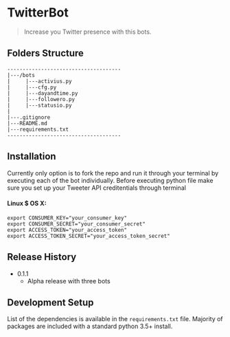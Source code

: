 # TwitterBot
> Increase you Twitter presence with this bots.

## Folders Structure
```
-------------------------------------
|---/bots
|     |---activius.py
|     |---cfg.py
|     |---dayandtime.py
|     |---followero.py
|     |---statusio.py
|
|---.gitignore
|---README.md
|---requirements.txt
-------------------------------------
```

## Installation

Currently only option is to fork the repo and run it through your terminal by executing each of the bot individually.
Before executing python file make sure you set up your Tweeter API creditentials through terminal

#### Linux $ OS X:
```
export CONSUMER_KEY="your_consumer_key"
export CONSUMER_SECRET="your_consumer_secret"
export ACCESS_TOKEN="your_access_token"
export ACCESS_TOKEN_SECRET="your_access_token_secret"
```

## Release History

* 0.1.1
  * Alpha release with three bots


## Development Setup

List of the dependencies is available in the `requirements.txt` file. Majority of packages are included with a standard python 3.5+ install.
